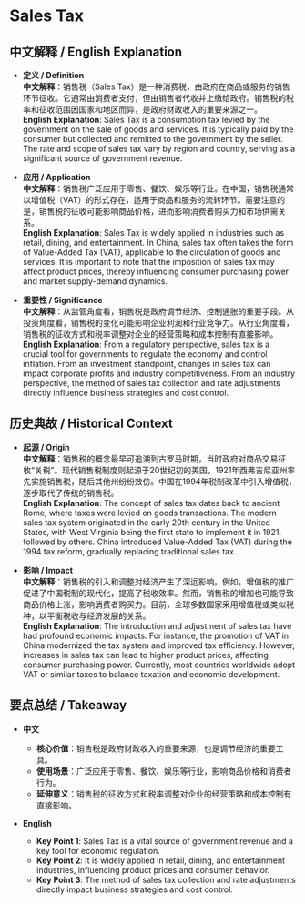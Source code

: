 # Sales Tax

## 中文解释 / English Explanation

* **定义 / Definition**  
  **中文解释**：销售税（Sales Tax）是一种消费税，由政府在商品或服务的销售环节征收。它通常由消费者支付，但由销售者代收并上缴给政府。销售税的税率和征收范围因国家和地区而异，是政府财政收入的重要来源之一。  
  **English Explanation**: Sales Tax is a consumption tax levied by the government on the sale of goods and services. It is typically paid by the consumer but collected and remitted to the government by the seller. The rate and scope of sales tax vary by region and country, serving as a significant source of government revenue.

* **应用 / Application**  
  **中文解释**：销售税广泛应用于零售、餐饮、娱乐等行业。在中国，销售税通常以增值税（VAT）的形式存在，适用于商品和服务的流转环节。需要注意的是，销售税的征收可能影响商品价格，进而影响消费者购买力和市场供需关系。  
  **English Explanation**: Sales Tax is widely applied in industries such as retail, dining, and entertainment. In China, sales tax often takes the form of Value-Added Tax (VAT), applicable to the circulation of goods and services. It is important to note that the imposition of sales tax may affect product prices, thereby influencing consumer purchasing power and market supply-demand dynamics.

* **重要性 / Significance**  
  **中文解释**：从监管角度看，销售税是政府调节经济、控制通胀的重要手段。从投资角度看，销售税的变化可能影响企业利润和行业竞争力。从行业角度看，销售税的征收方式和税率调整对企业的经营策略和成本控制有直接影响。  
  **English Explanation**: From a regulatory perspective, sales tax is a crucial tool for governments to regulate the economy and control inflation. From an investment standpoint, changes in sales tax can impact corporate profits and industry competitiveness. From an industry perspective, the method of sales tax collection and rate adjustments directly influence business strategies and cost control.

## 历史典故 / Historical Context

* **起源 / Origin**  
  **中文解释**：销售税的概念最早可追溯到古罗马时期，当时政府对商品交易征收“关税”。现代销售税制度则起源于20世纪初的美国，1921年西弗吉尼亚州率先实施销售税，随后其他州纷纷效仿。中国在1994年税制改革中引入增值税，逐步取代了传统的销售税。  
  **English Explanation**: The concept of sales tax dates back to ancient Rome, where taxes were levied on goods transactions. The modern sales tax system originated in the early 20th century in the United States, with West Virginia being the first state to implement it in 1921, followed by others. China introduced Value-Added Tax (VAT) during the 1994 tax reform, gradually replacing traditional sales tax.

* **影响 / Impact**  
  **中文解释**：销售税的引入和调整对经济产生了深远影响。例如，增值税的推广促进了中国税制的现代化，提高了税收效率。然而，销售税的增加也可能导致商品价格上涨，影响消费者购买力。目前，全球多数国家采用增值税或类似税种，以平衡税收与经济发展的关系。  
  **English Explanation**: The introduction and adjustment of sales tax have had profound economic impacts. For instance, the promotion of VAT in China modernized the tax system and improved tax efficiency. However, increases in sales tax can lead to higher product prices, affecting consumer purchasing power. Currently, most countries worldwide adopt VAT or similar taxes to balance taxation and economic development.

## 要点总结 / Takeaway

* **中文**  
  - **核心价值**：销售税是政府财政收入的重要来源，也是调节经济的重要工具。  
  - **使用场景**：广泛应用于零售、餐饮、娱乐等行业，影响商品价格和消费者行为。  
  - **延伸意义**：销售税的征收方式和税率调整对企业的经营策略和成本控制有直接影响。

* **English**  
  - **Key Point 1**: Sales Tax is a vital source of government revenue and a key tool for economic regulation.  
  - **Key Point 2**: It is widely applied in retail, dining, and entertainment industries, influencing product prices and consumer behavior.  
  - **Key Point 3**: The method of sales tax collection and rate adjustments directly impact business strategies and cost control.